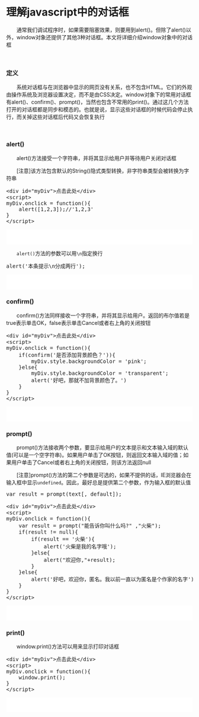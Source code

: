 # 理解javascript中的对话框

　　通常我们调试程序时，如果需要阻塞效果，则要用到alert()。但除了alert()以外，window对象还提供了其他3种对话框。本文将详细介绍window对象中的对话框

&nbsp;

### 定义

　　系统对话框与在浏览器中显示的网页没有关系，也不包含HTML。它们的外观由操作系统及浏览器设置决定，而不是由CSS决定。window对象下的常用对话框有alert()、confirm()、prompt()，当然也包含不常用的print()。通过这几个方法打开的对话框都是同步和模态的。也就是说，显示这些对话框的时候代码会停止执行，而关掉这些对话框后代码又会恢复执行

&nbsp;

### alert()

　　alert()方法接受一个字符串，并将其显示给用户并等待用户关闭对话框

　　[注意]该方法包含默认的String()隐式类型转换，非字符串类型会被转换为字符串

<div class="cnblogs_code">
<pre>&lt;div id="myDiv"&gt;点击此处&lt;/div&gt;
&lt;script&gt;
myDiv.onclick = function(){
    alert([1,2,3]);//'1,2,3'
}
&lt;/script&gt;</pre>
</div>

<iframe style="width: 100%; height: 40px;" src="{{book.demo}}/js/alert/a1.html" frameborder="0" width="320" height="240"></iframe>

　　`alert()`方法的参数可以用`\n`指定换行

<div class="cnblogs_code">
<pre>alert('本条提示\n分成两行');</pre>
</div>

<iframe style="width: 100%; height: 40px;" src="{{book.demo}}/js/alert/a2.html" frameborder="0" width="320" height="240"></iframe>

### confirm()

　　confirm()方法同样接收一个字符串，并将其显示给用户。返回的布尔值若是true表示单击OK，false表示单击Cancel或者右上角的关闭按钮

<div class="cnblogs_code">
<pre>&lt;div id="myDiv"&gt;点击此处&lt;/div&gt;
&lt;script&gt;
myDiv.onclick = function(){
    if(confirm('是否添加背景颜色？')){
        myDiv.style.backgroundColor = 'pink';
    }else{
        myDiv.style.backgroundColor = 'transparent';
        alert('好吧，那就不加背景颜色了。')
    }
}
&lt;/script&gt;</pre>
</div>

<iframe style="width: 100%; height: 40px;" src="{{book.demo}}/js/alert/a3.html" frameborder="0" width="320" height="240"></iframe>

### prompt()

　　prompt()方法接收两个参数，要显示给用户的文本提示和文本输入域的默认值(可以是一个空字符串)。如果用户单击了OK按钮，则返回文本输入域的值；如果用户单击了Cancel或者右上角的关闭按钮，则该方法返回null

　　[注意]prompt()方法的第二个参数是可选的，如果不提供的话，IE浏览器会在输入框中显示`undefined`。因此，最好总是提供第二个参数，作为输入框的默认值

<div class="cnblogs_code">
<pre>var result = prompt(text[, default]);</pre>
</div>
<div class="cnblogs_code">
<pre>&lt;div id="myDiv"&gt;点击此处&lt;/div&gt;
&lt;script&gt;
myDiv.onclick = function(){
    var result = prompt("能告诉你叫什么吗?" ,"火柴");
    if(result != null){
        if(result == '火柴'){
            alert('火柴是我的名字哦');
        }else{
            alert("欢迎你,"+result); 
        }
    }else{
        alert('好吧，欢迎你，匿名。我以前一直以为匿名是个作家的名字');
    }
}
&lt;/script&gt;</pre>
</div>

<iframe style="width: 100%; height: 40px;" src="{{book.demo}}/js/alert/a4.html" frameborder="0" width="320" height="240"></iframe>

### print()

　　window.print()方法可以用来显示打印对话框

<div class="cnblogs_code">
<pre>&lt;div id="myDiv"&gt;点击此处&lt;/div&gt;
&lt;script&gt;
myDiv.onclick = function(){
    window.print();
}
&lt;/script&gt;</pre>
</div>

<iframe style="width: 100%; height: 40px;" src="{{book.demo}}/js/alert/a5.html" frameborder="0" width="320" height="240"></iframe>
